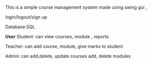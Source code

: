 This is a simple course management system made using swing gui ,

login/logout/sign up 

Database:SQL

**User**
Student:
can view courses, module , reports

Teacher:
can add course, module, give marks to student

Admin:
can add,delete, update courses
add, delete modules
